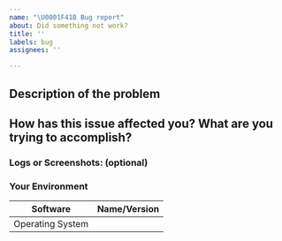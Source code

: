 ```yaml
---
name: "\U0001F41B Bug report"
about: Did something not work?
title: ''
labels: bug
assignees: ''

---
```


## Description of the problem

## How has this issue affected you? What are you trying to accomplish?

### Logs or Screenshots: (optional)

### Your Environment

| Software         | Name/Version |
| ---------------- | ------------ |
| Operating System |              |
